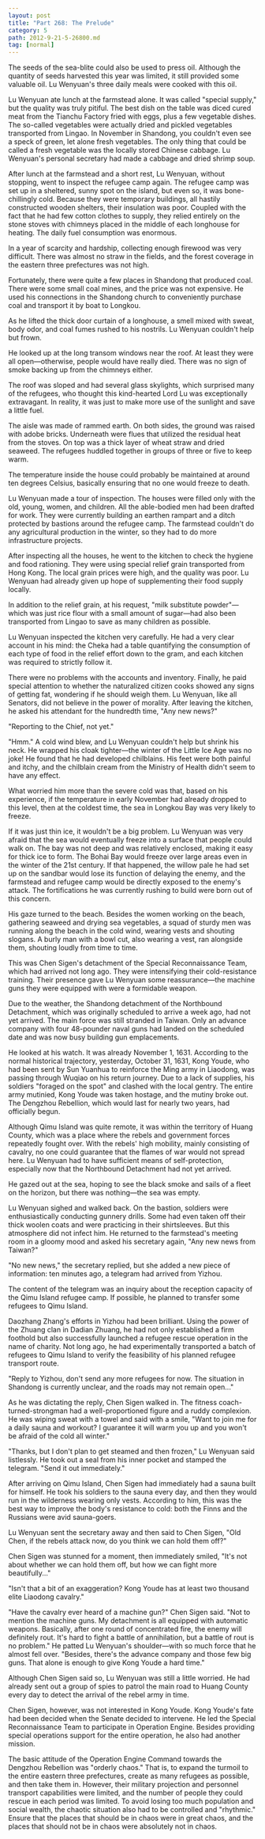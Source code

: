 ```yaml
---
layout: post
title: "Part 268: The Prelude"
category: 5
path: 2012-9-21-5-26800.md
tag: [normal]
---
```


The seeds of the sea-blite could also be used to press oil. Although the quantity of seeds harvested this year was limited, it still provided some valuable oil. Lu Wenyuan's three daily meals were cooked with this oil.

Lu Wenyuan ate lunch at the farmstead alone. It was called "special supply," but the quality was truly pitiful. The best dish on the table was diced cured meat from the Tianchu Factory fried with eggs, plus a few vegetable dishes. The so-called vegetables were actually dried and pickled vegetables transported from Lingao. In November in Shandong, you couldn't even see a speck of green, let alone fresh vegetables. The only thing that could be called a fresh vegetable was the locally stored Chinese cabbage. Lu Wenyuan's personal secretary had made a cabbage and dried shrimp soup.

After lunch at the farmstead and a short rest, Lu Wenyuan, without stopping, went to inspect the refugee camp again. The refugee camp was set up in a sheltered, sunny spot on the island, but even so, it was bone-chillingly cold. Because they were temporary buildings, all hastily constructed wooden shelters, their insulation was poor. Coupled with the fact that he had few cotton clothes to supply, they relied entirely on the stone stoves with chimneys placed in the middle of each longhouse for heating. The daily fuel consumption was enormous.

In a year of scarcity and hardship, collecting enough firewood was very difficult. There was almost no straw in the fields, and the forest coverage in the eastern three prefectures was not high.

Fortunately, there were quite a few places in Shandong that produced coal. There were some small coal mines, and the price was not expensive. He used his connections in the Shandong church to conveniently purchase coal and transport it by boat to Longkou.

As he lifted the thick door curtain of a longhouse, a smell mixed with sweat, body odor, and coal fumes rushed to his nostrils. Lu Wenyuan couldn't help but frown.

He looked up at the long transom windows near the roof. At least they were all open—otherwise, people would have really died. There was no sign of smoke backing up from the chimneys either.

The roof was sloped and had several glass skylights, which surprised many of the refugees, who thought this kind-hearted Lord Lu was exceptionally extravagant. In reality, it was just to make more use of the sunlight and save a little fuel.

The aisle was made of rammed earth. On both sides, the ground was raised with adobe bricks. Underneath were flues that utilized the residual heat from the stoves. On top was a thick layer of wheat straw and dried seaweed. The refugees huddled together in groups of three or five to keep warm.

The temperature inside the house could probably be maintained at around ten degrees Celsius, basically ensuring that no one would freeze to death.

Lu Wenyuan made a tour of inspection. The houses were filled only with the old, young, women, and children. All the able-bodied men had been drafted for work. They were currently building an earthen rampart and a ditch protected by bastions around the refugee camp. The farmstead couldn't do any agricultural production in the winter, so they had to do more infrastructure projects.

After inspecting all the houses, he went to the kitchen to check the hygiene and food rationing. They were using special relief grain transported from Hong Kong. The local grain prices were high, and the quality was poor. Lu Wenyuan had already given up hope of supplementing their food supply locally.

In addition to the relief grain, at his request, "milk substitute powder"—which was just rice flour with a small amount of sugar—had also been transported from Lingao to save as many children as possible.

Lu Wenyuan inspected the kitchen very carefully. He had a very clear account in his mind: the Cheka had a table quantifying the consumption of each type of food in the relief effort down to the gram, and each kitchen was required to strictly follow it.

There were no problems with the accounts and inventory. Finally, he paid special attention to whether the naturalized citizen cooks showed any signs of getting fat, wondering if he should weigh them. Lu Wenyuan, like all Senators, did not believe in the power of morality. After leaving the kitchen, he asked his attendant for the hundredth time, "Any new news?"

"Reporting to the Chief, not yet."

"Hmm." A cold wind blew, and Lu Wenyuan couldn't help but shrink his neck. He wrapped his cloak tighter—the winter of the Little Ice Age was no joke! He found that he had developed chilblains. His feet were both painful and itchy, and the chilblain cream from the Ministry of Health didn't seem to have any effect.

What worried him more than the severe cold was that, based on his experience, if the temperature in early November had already dropped to this level, then at the coldest time, the sea in Longkou Bay was very likely to freeze.

If it was just thin ice, it wouldn't be a big problem. Lu Wenyuan was very afraid that the sea would eventually freeze into a surface that people could walk on. The bay was not deep and was relatively enclosed, making it easy for thick ice to form. The Bohai Bay would freeze over large areas even in the winter of the 21st century. If that happened, the willow pale he had set up on the sandbar would lose its function of delaying the enemy, and the farmstead and refugee camp would be directly exposed to the enemy's attack. The fortifications he was currently rushing to build were born out of this concern.

His gaze turned to the beach. Besides the women working on the beach, gathering seaweed and drying sea vegetables, a squad of sturdy men was running along the beach in the cold wind, wearing vests and shouting slogans. A burly man with a bowl cut, also wearing a vest, ran alongside them, shouting loudly from time to time.

This was Chen Sigen's detachment of the Special Reconnaissance Team, which had arrived not long ago. They were intensifying their cold-resistance training. Their presence gave Lu Wenyuan some reassurance—the machine guns they were equipped with were a formidable weapon.

Due to the weather, the Shandong detachment of the Northbound Detachment, which was originally scheduled to arrive a week ago, had not yet arrived. The main force was still stranded in Taiwan. Only an advance company with four 48-pounder naval guns had landed on the scheduled date and was now busy building gun emplacements.

He looked at his watch. It was already November 1, 1631. According to the normal historical trajectory, yesterday, October 31, 1631, Kong Youde, who had been sent by Sun Yuanhua to reinforce the Ming army in Liaodong, was passing through Wuqiao on his return journey. Due to a lack of supplies, his soldiers "foraged on the spot" and clashed with the local gentry. The entire army mutinied, Kong Youde was taken hostage, and the mutiny broke out. The Dengzhou Rebellion, which would last for nearly two years, had officially begun.

Although Qimu Island was quite remote, it was within the territory of Huang County, which was a place where the rebels and government forces repeatedly fought over. With the rebels' high mobility, mainly consisting of cavalry, no one could guarantee that the flames of war would not spread here. Lu Wenyuan had to have sufficient means of self-protection, especially now that the Northbound Detachment had not yet arrived.

He gazed out at the sea, hoping to see the black smoke and sails of a fleet on the horizon, but there was nothing—the sea was empty.

Lu Wenyuan sighed and walked back. On the bastion, soldiers were enthusiastically conducting gunnery drills. Some had even taken off their thick woolen coats and were practicing in their shirtsleeves. But this atmosphere did not infect him. He returned to the farmstead's meeting room in a gloomy mood and asked his secretary again, "Any new news from Taiwan?"

"No new news," the secretary replied, but she added a new piece of information: ten minutes ago, a telegram had arrived from Yizhou.

The content of the telegram was an inquiry about the reception capacity of the Qimu Island refugee camp. If possible, he planned to transfer some refugees to Qimu Island.

Daozhang Zhang's efforts in Yizhou had been brilliant. Using the power of the Zhuang clan in Dadian Zhuang, he had not only established a firm foothold but also successfully launched a refugee rescue operation in the name of charity. Not long ago, he had experimentally transported a batch of refugees to Qimu Island to verify the feasibility of his planned refugee transport route.

"Reply to Yizhou, don't send any more refugees for now. The situation in Shandong is currently unclear, and the roads may not remain open..."

As he was dictating the reply, Chen Sigen walked in. The fitness coach-turned-strongman had a well-proportioned figure and a ruddy complexion. He was wiping sweat with a towel and said with a smile, "Want to join me for a daily sauna and workout? I guarantee it will warm you up and you won't be afraid of the cold all winter."

"Thanks, but I don't plan to get steamed and then frozen," Lu Wenyuan said listlessly. He took out a seal from his inner pocket and stamped the telegram. "Send it out immediately."

After arriving on Qimu Island, Chen Sigen had immediately had a sauna built for himself. He took his soldiers to the sauna every day, and then they would run in the wilderness wearing only vests. According to him, this was the best way to improve the body's resistance to cold: both the Finns and the Russians were avid sauna-goers.

Lu Wenyuan sent the secretary away and then said to Chen Sigen, "Old Chen, if the rebels attack now, do you think we can hold them off?"

Chen Sigen was stunned for a moment, then immediately smiled, "It's not about whether we can hold them off, but how we can fight more beautifully..."

"Isn't that a bit of an exaggeration? Kong Youde has at least two thousand elite Liaodong cavalry."

"Have the cavalry ever heard of a machine gun?" Chen Sigen said. "Not to mention the machine guns. My detachment is all equipped with automatic weapons. Basically, after one round of concentrated fire, the enemy will definitely rout. It's hard to fight a battle of annihilation, but a battle of rout is no problem." He patted Lu Wenyuan's shoulder—with so much force that he almost fell over. "Besides, there's the advance company and those few big guns. That alone is enough to give Kong Youde a hard time."

Although Chen Sigen said so, Lu Wenyuan was still a little worried. He had already sent out a group of spies to patrol the main road to Huang County every day to detect the arrival of the rebel army in time.

Chen Sigen, however, was not interested in Kong Youde. Kong Youde's fate had been decided when the Senate decided to intervene. He led the Special Reconnaissance Team to participate in Operation Engine. Besides providing special operations support for the entire operation, he also had another mission.

The basic attitude of the Operation Engine Command towards the Dengzhou Rebellion was "orderly chaos." That is, to expand the turmoil to the entire eastern three prefectures, create as many refugees as possible, and then take them in. However, their military projection and personnel transport capabilities were limited, and the number of people they could rescue in each period was limited. To avoid losing too much population and social wealth, the chaotic situation also had to be controlled and "rhythmic." Ensure that the places that should be in chaos were in great chaos, and the places that should not be in chaos were absolutely not in chaos.